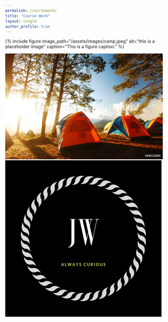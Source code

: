 ```yaml
---
permalink: /coursework/
title: "Course Work"
layout: single
author_profile: true
---
```


{% include figure image_path="/assets/images/camp.jpeg" alt="this is a placeholder image" caption="This is a figure caption." %}


<img src="/assets/images/camp.jpeg">
<img src="/assets/images/logo.png">

